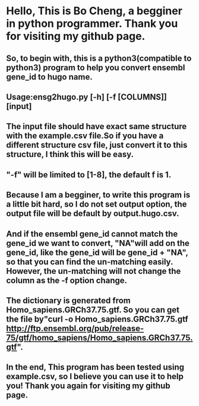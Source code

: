 # Hello, This is Bo Cheng, a begginer in python programmer. Thank you for visiting my github page.
## So, to begin with, this is a python3(compatible to python3) program to help you convert ensembl gene_id to hugo name. 
## Usage:ensg2hugo.py [-h] [-f [COLUMNS]] [input]
## The input file should have exact same structure with the example.csv file.So if you have a different structure csv file, just convert it to this structure, I think this will be easy. 
## "-f" will be limited to [1-8], the default f is 1.
## Because I am a begginer, to write this program is a little bit hard, so I do not set output option, the output file will be default by output.hugo.csv.
## And if the ensembl gene_id cannot match the gene_id we want to convert, "NA"will add on the gene_id, like the gene_id will be gene_id + "NA", so that you can find the un-matching easily. However, the un-matching will not change the column as the -f option change.
## The dictionary is generated from Homo_sapiens.GRCh37.75.gtf. So you can get the file by"curl -o Homo_sapiens.GRCh37.75.gtf http://ftp.ensembl.org/pub/release-75/gtf/homo_sapiens/Homo_sapiens.GRCh37.75.gtf".
## In the end, This program has been tested using example.csv, so I believe you can use it to help you! Thank you again for visiting my github page.

